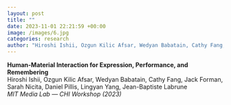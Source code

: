 ```yaml
---
layout: post
title: ""
date: 2023-11-01 22:21:59 +00:00
image: /images/6.jpg
categories: research
author: "Hiroshi Ishii, Ozgun Kilic Afsar, Wedyan Babatain, Cathy Fang, Jack Forman, Sarah Nicita, Daniel Pillis, Lingyan Yang, Jean-Baptiste Labrune (2023)"
---
```


**Human-Material Interaction for Expression, Performance, and Remembering**  
Hiroshi Ishii, Ozgun Kilic Afsar, Wedyan Babatain, Cathy Fang, Jack Forman, Sarah Nicita, Daniel Pillis, Lingyan Yang, Jean-Baptiste Labrune  
*MIT Media Lab — CHI Workshop (2023)*
